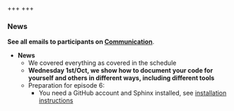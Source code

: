 +++
+++

### News

**See all emails to participants on [Communication](@/communication/_index.md)**.

- **News**
  - We covered everything as covered in the schedule
  - **Wednesday 1st/Oct, we show how to document your code for yourself and others in different ways, including different tools**
  - Preparation for episode 6:
    - You need a GitHub account and Sphinx installed, see [installation instructions](https://coderefinery.github.io/installation/conda/)
